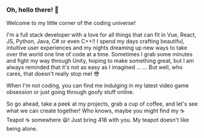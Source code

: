 ### Oh, hello there! 👋

Welcome to my little corner of the coding universe!

I'm a full stack developer with a love for all things that can fit in Vue, React, JS, Python, Java, C# or even C++!! I spend my days crafting beautiful, intuitive user experiences and my nights dreaming up new ways to take over the world one line of code at a time. Sometimes I grab some minutes and fight my way through Unity, hoping to make something great, but I am always reminded that it's not as easy as I imagined ... ... But well, who cares, that doesn't really stop me! 😎

When I'm not coding, you can find me indulging in my latest video game obsession or just going through goofy stuff online.

So go ahead, take a peek at my projects, grab a cup of coffee, and let's see what we can create together! Who knows, maybe you might find my ☕ Teapot ☕ somewhere 😃! Just bring 418 with you. My teapot doesn't like being alone.
